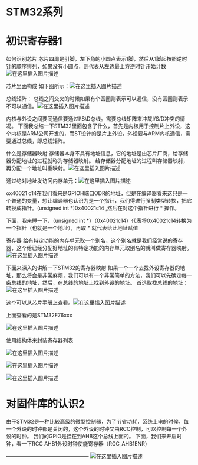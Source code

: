 # STM32系列

# 初识寄存器1

如何识别芯片
芯片四周是引脚，左下角的小圆点表示1脚，然后从1脚起按照逆时针的顺序排列，如果没有小圆点，则代表从左边最上方逆时针开始计数![在这里插入图片描述](C:\Users\putao\Documents\Blog\嵌入式知识\STM32认知.assets\20190721144117641.png)

芯片里面构成
如下图所示：![在这里插入图片描述](C:\Users\putao\Documents\Blog\嵌入式知识\STM32认知.assets\20190721145056296.png)

总线矩阵：
总线之间交叉的时候如果有个圆圈则表示可以通信，没有圆圈则表示不可以通信。![在这里插入图片描述](C:\Users\putao\Documents\Blog\嵌入式知识\STM32认知.assets\20190721145253778.png)

内核与外设之间要同通信要通过I\S\D总线。需要总线矩阵来冲裁I/S/D冲突的情况。
下面我总结一下STM32里面包含了什么，首先是内核用于控制片上外设，这个内核是ARM公司开发的，而ST设计的是片上外设，外设要与ARM内核通信，需要通过总线，即总线矩阵。

什么是存储器映射
存储器本身不具有地址信息，它的地址是由芯片厂商，给存储器分配地址的过程就称为存储器映射。
给存储器分配地址的过程叫存储器映射，再分配一个地址叫重映射。![在这里插入图片描述](C:\Users\putao\Documents\Blog\嵌入式知识\STM32认知.assets\20190721150819596.png)

通过绝对地址发访问内存单元：![在这里插入图片描述](C:\Users\putao\Documents\Blog\嵌入式知识\STM32认知.assets\20190721152020281.png)


ox40021 c14在我们看来是GPIOH端口ODR的地址，但是在编译器看来这只是一个普通的变量，想让编译器也认识为是一个指针，我们得进行强制类型转换，把它转换成指针。(unsigned int *)0x40021c14 ,然后在对这个指针进行 * 操作。

下面，我来睡一下，（unsigned int *）（0x40021c14）代表将0x40021c14转换为一个指针（也就是一个地址），再取 * 就代表给此地址赋值

寄存器
给有特定功能的内存单元取一个别名，这个别名就是我们经常说的寄存器，这个给已经分配好地址的有特定功能的内存单元取别名的就叫做寄存器映射。![在这里插入图片描述](C:\Users\putao\Documents\Blog\嵌入式知识\STM32认知.assets\20190721153452620.png)

下面来深入的讲解一下STM32的寄存器映射
如果一个一个去找外设寄存器的地址，那么将会是非常麻烦，我们可以有一个非常简单的方法，我们可以先确定每一条总线的地址，然后，在总线的地址上找到外设的地址。
首选取找总线的地址：![在这里插入图片描述](C:\Users\putao\Documents\Blog\嵌入式知识\STM32认知.assets\20190721172823788.png)

这个可以从芯片手册上查看。![在这里插入图片描述](C:\Users\putao\Documents\Blog\嵌入式知识\STM32认知.assets\20190721173741552.png)

上面查看的是STM32F76xxx

![在这里插入图片描述](C:\Users\putao\Documents\Blog\嵌入式知识\STM32认知.assets\20190721173818756.png)

使用结构体来封装寄存器列表

![在这里插入图片描述](C:\Users\putao\Documents\Blog\嵌入式知识\STM32认知.assets\20190721180544946.png)

![在这里插入图片描述](C:\Users\putao\Documents\Blog\嵌入式知识\STM32认知.assets\20190721183133256.png)

![在这里插入图片描述](C:\Users\putao\Documents\Blog\嵌入式知识\STM32认知.assets\20190721183212793.png)

# 对固件库的认识2

由于STM32是一种比较高级的微型控制器，为了节省功耗，系统上电的时候，每一个外设的时钟都是关闭的，这个外设的时钟又由RCC控制，可以控制每一个外设的时钟。
我们的GPIO是挂在到AHB这个总线上面的。
下面，我们来开启时钟，看一下RCC AHB1外设时钟使能寄存器（RCC_AHB1ENR）

————————————————
![在这里插入图片描述](C:\Users\putao\Documents\Blog\嵌入式知识\STM32认知.assets\20190723192833389.png)